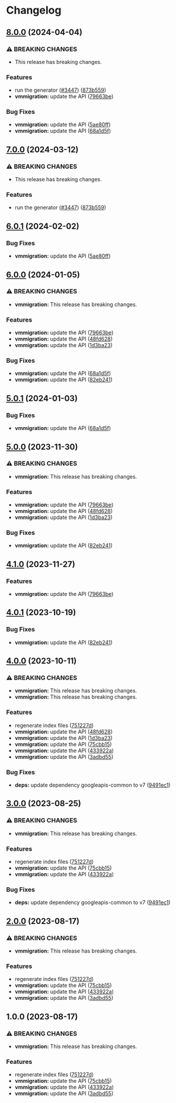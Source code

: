 # Changelog

## [8.0.0](https://github.com/googleapis/google-api-nodejs-client/compare/vmmigration-v7.0.0...vmmigration-v8.0.0) (2024-04-04)


### ⚠ BREAKING CHANGES

* This release has breaking changes.

### Features

* run the generator ([#3447](https://github.com/googleapis/google-api-nodejs-client/issues/3447)) ([873b559](https://github.com/googleapis/google-api-nodejs-client/commit/873b55950bcf04db37f08e8a62caa6e4a9b9c487))
* **vmmigration:** update the API ([79663be](https://github.com/googleapis/google-api-nodejs-client/commit/79663bea5fa5c94a40f21f595d33d7de1e4381bb))


### Bug Fixes

* **vmmigration:** update the API ([5ae80ff](https://github.com/googleapis/google-api-nodejs-client/commit/5ae80ff8788154f48906c4a3ef1f61fb0984414a))
* **vmmigration:** update the API ([68a1d5f](https://github.com/googleapis/google-api-nodejs-client/commit/68a1d5fede479cce01e9543588460cede8f567b0))

## [7.0.0](https://github.com/googleapis/google-api-nodejs-client/compare/vmmigration-v6.0.1...vmmigration-v7.0.0) (2024-03-12)


### ⚠ BREAKING CHANGES

* This release has breaking changes.

### Features

* run the generator ([#3447](https://github.com/googleapis/google-api-nodejs-client/issues/3447)) ([873b559](https://github.com/googleapis/google-api-nodejs-client/commit/873b55950bcf04db37f08e8a62caa6e4a9b9c487))

## [6.0.1](https://github.com/googleapis/google-api-nodejs-client/compare/vmmigration-v6.0.0...vmmigration-v6.0.1) (2024-02-02)


### Bug Fixes

* **vmmigration:** update the API ([5ae80ff](https://github.com/googleapis/google-api-nodejs-client/commit/5ae80ff8788154f48906c4a3ef1f61fb0984414a))

## [6.0.0](https://github.com/googleapis/google-api-nodejs-client/compare/vmmigration-v5.0.1...vmmigration-v6.0.0) (2024-01-05)


### ⚠ BREAKING CHANGES

* **vmmigration:** This release has breaking changes.

### Features

* **vmmigration:** update the API ([79663be](https://github.com/googleapis/google-api-nodejs-client/commit/79663bea5fa5c94a40f21f595d33d7de1e4381bb))
* **vmmigration:** update the API ([48fd628](https://github.com/googleapis/google-api-nodejs-client/commit/48fd628faeb8187f5e895d136d4f4a2ee8f7bb13))
* **vmmigration:** update the API ([1d3ba23](https://github.com/googleapis/google-api-nodejs-client/commit/1d3ba236d410d2e8d04a508ab6283ceccda0bcaf))


### Bug Fixes

* **vmmigration:** update the API ([68a1d5f](https://github.com/googleapis/google-api-nodejs-client/commit/68a1d5fede479cce01e9543588460cede8f567b0))
* **vmmigration:** update the API ([82eb241](https://github.com/googleapis/google-api-nodejs-client/commit/82eb241b1f32866cdd051570657d8cee8715678a))

## [5.0.1](https://github.com/googleapis/google-api-nodejs-client/compare/vmmigration-v5.0.0...vmmigration-v5.0.1) (2024-01-03)


### Bug Fixes

* **vmmigration:** update the API ([68a1d5f](https://github.com/googleapis/google-api-nodejs-client/commit/68a1d5fede479cce01e9543588460cede8f567b0))

## [5.0.0](https://github.com/googleapis/google-api-nodejs-client/compare/vmmigration-v4.1.0...vmmigration-v5.0.0) (2023-11-30)


### ⚠ BREAKING CHANGES

* **vmmigration:** This release has breaking changes.

### Features

* **vmmigration:** update the API ([79663be](https://github.com/googleapis/google-api-nodejs-client/commit/79663bea5fa5c94a40f21f595d33d7de1e4381bb))
* **vmmigration:** update the API ([48fd628](https://github.com/googleapis/google-api-nodejs-client/commit/48fd628faeb8187f5e895d136d4f4a2ee8f7bb13))
* **vmmigration:** update the API ([1d3ba23](https://github.com/googleapis/google-api-nodejs-client/commit/1d3ba236d410d2e8d04a508ab6283ceccda0bcaf))


### Bug Fixes

* **vmmigration:** update the API ([82eb241](https://github.com/googleapis/google-api-nodejs-client/commit/82eb241b1f32866cdd051570657d8cee8715678a))

## [4.1.0](https://github.com/googleapis/google-api-nodejs-client/compare/vmmigration-v4.0.1...vmmigration-v4.1.0) (2023-11-27)


### Features

* **vmmigration:** update the API ([79663be](https://github.com/googleapis/google-api-nodejs-client/commit/79663bea5fa5c94a40f21f595d33d7de1e4381bb))

## [4.0.1](https://github.com/googleapis/google-api-nodejs-client/compare/vmmigration-v4.0.0...vmmigration-v4.0.1) (2023-10-19)


### Bug Fixes

* **vmmigration:** update the API ([82eb241](https://github.com/googleapis/google-api-nodejs-client/commit/82eb241b1f32866cdd051570657d8cee8715678a))

## [4.0.0](https://github.com/googleapis/google-api-nodejs-client/compare/vmmigration-v3.0.0...vmmigration-v4.0.0) (2023-10-11)


### ⚠ BREAKING CHANGES

* **vmmigration:** This release has breaking changes.
* **vmmigration:** This release has breaking changes.

### Features

* regenerate index files ([751227d](https://github.com/googleapis/google-api-nodejs-client/commit/751227d3926c946b5db5edb58f0086e074a61169))
* **vmmigration:** update the API ([48fd628](https://github.com/googleapis/google-api-nodejs-client/commit/48fd628faeb8187f5e895d136d4f4a2ee8f7bb13))
* **vmmigration:** update the API ([1d3ba23](https://github.com/googleapis/google-api-nodejs-client/commit/1d3ba236d410d2e8d04a508ab6283ceccda0bcaf))
* **vmmigration:** update the API ([75cbb15](https://github.com/googleapis/google-api-nodejs-client/commit/75cbb1513e9ea7b1d69b82c2fb24d8fbdde69554))
* **vmmigration:** update the API ([433922a](https://github.com/googleapis/google-api-nodejs-client/commit/433922ae8112bcc926d12e855a2c5a1ce5ea35de))
* **vmmigration:** update the API ([3adbd55](https://github.com/googleapis/google-api-nodejs-client/commit/3adbd5557e8fe26099233ea0609ce916418f2df9))


### Bug Fixes

* **deps:** update dependency googleapis-common to v7 ([9491ec1](https://github.com/googleapis/google-api-nodejs-client/commit/9491ec1cdc3c413e7d73edcfcd59cf5c28a7c855))

## [3.0.0](https://github.com/googleapis/google-api-nodejs-client/compare/vmmigration-v2.0.0...vmmigration-v3.0.0) (2023-08-25)


### ⚠ BREAKING CHANGES

* **vmmigration:** This release has breaking changes.

### Features

* regenerate index files ([751227d](https://github.com/googleapis/google-api-nodejs-client/commit/751227d3926c946b5db5edb58f0086e074a61169))
* **vmmigration:** update the API ([75cbb15](https://github.com/googleapis/google-api-nodejs-client/commit/75cbb1513e9ea7b1d69b82c2fb24d8fbdde69554))
* **vmmigration:** update the API ([433922a](https://github.com/googleapis/google-api-nodejs-client/commit/433922ae8112bcc926d12e855a2c5a1ce5ea35de))


### Bug Fixes

* **deps:** update dependency googleapis-common to v7 ([9491ec1](https://github.com/googleapis/google-api-nodejs-client/commit/9491ec1cdc3c413e7d73edcfcd59cf5c28a7c855))

## [2.0.0](https://github.com/googleapis/google-api-nodejs-client/compare/vmmigration-v1.0.0...vmmigration-v2.0.0) (2023-08-17)


### ⚠ BREAKING CHANGES

* **vmmigration:** This release has breaking changes.

### Features

* regenerate index files ([751227d](https://github.com/googleapis/google-api-nodejs-client/commit/751227d3926c946b5db5edb58f0086e074a61169))
* **vmmigration:** update the API ([75cbb15](https://github.com/googleapis/google-api-nodejs-client/commit/75cbb1513e9ea7b1d69b82c2fb24d8fbdde69554))
* **vmmigration:** update the API ([433922a](https://github.com/googleapis/google-api-nodejs-client/commit/433922ae8112bcc926d12e855a2c5a1ce5ea35de))
* **vmmigration:** update the API ([3adbd55](https://github.com/googleapis/google-api-nodejs-client/commit/3adbd5557e8fe26099233ea0609ce916418f2df9))

## 1.0.0 (2023-08-17)


### ⚠ BREAKING CHANGES

* **vmmigration:** This release has breaking changes.

### Features

* regenerate index files ([751227d](https://github.com/googleapis/google-api-nodejs-client/commit/751227d3926c946b5db5edb58f0086e074a61169))
* **vmmigration:** update the API ([75cbb15](https://github.com/googleapis/google-api-nodejs-client/commit/75cbb1513e9ea7b1d69b82c2fb24d8fbdde69554))
* **vmmigration:** update the API ([433922a](https://github.com/googleapis/google-api-nodejs-client/commit/433922ae8112bcc926d12e855a2c5a1ce5ea35de))
* **vmmigration:** update the API ([3adbd55](https://github.com/googleapis/google-api-nodejs-client/commit/3adbd5557e8fe26099233ea0609ce916418f2df9))
